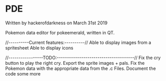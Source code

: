 # PDE
Written by hackerofdarkness on March 31st 2019


Pokemon data editor for pokeemerald, written in QT. 

//----------Current features:----------//
Able to display images from a spritesheet
Able to display icons

//-----------------TODO:--------------------------------------//
Fix the cry button to play the right cry.
Export the sprite images + pals.
Fix the Pokemon data with the appropriate data from the .c Files.
Document the code some more
